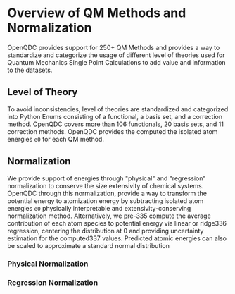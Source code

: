 # Overview of QM Methods and Normalization

OpenQDC provides support for 250+ QM Methods and provides a way to standardize and categorize
the usage of different level of theories used for Quantum Mechanics Single Point Calculations
to add value and information to the datasets.

## Level of Theory

To avoid inconsistencies, level of theories are standardized and categorized into Python Enums
consisting of a functional, a basis set, and a correction method.
OpenQDC covers more than 106 functionals, 20 basis sets, and 11
correction methods.
OpenQDC provides the computed the isolated atom energies `e0` for each QM method.


## Normalization


We provide support of energies through "physical" and "regression" normalization to conserve the size extensivity of chemical systems.
OpenQDC through this normalization, provide a way to transform the potential energy to atomization energy by subtracting isolated atom energies `e0`
physically interpretable and extensivity-conserving normalization method. Alternatively, we pre-335
compute the average contribution of each atom species to potential energy via linear or ridge336
regression, centering the distribution at 0 and providing uncertainty estimation for the computed337
values. Predicted atomic energies can also be scaled to approximate a standard normal distribution

### Physical Normalization



### Regression Normalization
